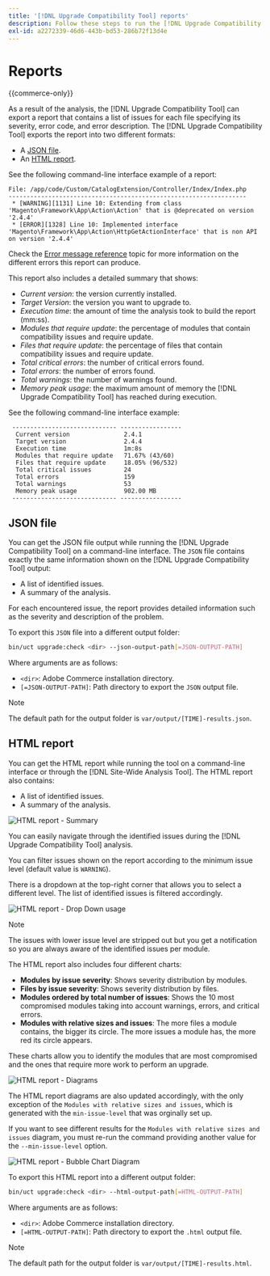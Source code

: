 ```yaml
---
title: '[!DNL Upgrade Compatibility Tool] reports'
description: Follow these steps to run the [!DNL Upgrade Compatibility Tool] on your Adobe Commerce project.
exl-id: a2272339-46d6-443b-bd53-286b72f13d4e
---
```

# Reports

{{commerce-only}}

As a result of the analysis, the [!DNL Upgrade Compatibility Tool] can export a report that contains a list of issues for each file specifying its severity, error code, and error description. The [!DNL Upgrade Compatibility Tool] exports the report into two different formats:

- A [JSON file](reports.md#json-file).
- An [HTML report](reports.md#html-report).

See the following command-line interface example of a report:

```terminal
File: /app/code/Custom/CatalogExtension/Controller/Index/Index.php
------------------------------------------------------------------
 * [WARNING][1131] Line 10: Extending from class 'Magento\Framework\App\Action\Action' that is @deprecated on version '2.4.4'
 * [ERROR][1328] Line 10: Implemented interface 'Magento\Framework\App\Action\HttpGetActionInterface' that is non API on version '2.4.4'
```

Check the [Error message reference](../upgrade-compatibility-tool/error-messages.md) topic for more information on the different errors this report can produce.

This report also includes a detailed summary that shows:

- *Current version*: the version currently installed.
- *Target Version*: the version you want to upgrade to.
- *Execution time*: the amount of time the analysis took to build the report (mm:ss).
- *Modules that require update*: the percentage of modules that contain compatibility issues and require update.
- *Files that require update*: the percentage of files that contain compatibility issues and require update.
- *Total critical errors*: the number of critical errors found.
- *Total errors*: the number of errors found.
- *Total warnings*: the number of warnings found.
- *Memory peak usage*: the maximum amount of memory the [!DNL Upgrade Compatibility Tool] has reached during execution.

See the following command-line interface example:

```terminal
 ----------------------------- ----------------- 
  Current version               2.4.1            
  Target version                2.4.4            
  Execution time                1m:8s            
  Modules that require update   71.67% (43/60)   
  Files that require update     18.05% (96/532)  
  Total critical issues         24               
  Total errors                  159              
  Total warnings                53               
  Memory peak usage             902.00 MB        
 ----------------------------- ----------------- 
```

## JSON file

You can get the JSON file output while running the [!DNL Upgrade Compatibility Tool] on a command-line interface. The `JSON` file contains exactly the same information shown on the [!DNL Upgrade Compatibility Tool] output:

- A list of identified issues.
- A summary of the analysis.

For each encountered issue, the report provides detailed information such as the severity and description of the problem.

To export this `JSON` file into a different output folder:

```bash
bin/uct upgrade:check <dir> --json-output-path[=JSON-OUTPUT-PATH]
```

Where arguments are as follows:

- `<dir>`: Adobe Commerce installation directory.
- `[=JSON-OUTPUT-PATH]`: Path directory to export the `JSON` output file.

>[!NOTE]
>
> The default path for the output folder is `var/output/[TIME]-results.json`.

## HTML report

You can get the HTML report while running the tool on a command-line interface or through the [!DNL Site-Wide Analysis Tool]. The HTML report also contains:

- A list of identified issues.
- A summary of the analysis.

![HTML report - Summary](../../assets/upgrade-guide/uct-html-summary.png)

You can easily navigate through the identified issues during the [!DNL Upgrade Compatibility Tool] analysis.

You can filter issues shown on the report according to the minimum issue level (default value is `WARNING`).

There is a dropdown at the top-right corner that allows you to select a different level. The list of identified issues is filtered accordingly.

![HTML report - Drop Down usage](../../assets/upgrade-guide/uct-html-filtered-issues-list.png)

>[!NOTE]
>
> The issues with lower issue level are stripped out but you get a notification so you are always aware of the identified issues per module. 

The HTML report also includes four different charts:

- **Modules by issue severity**: Shows severity distribution by modules.
- **Files by issue severity**: Shows severity distribution by files.
- **Modules ordered by total number of issues**: Shows the 10 most compromised modules taking into account warnings, errors, and critical errors.
- **Modules with relative sizes and issues**: The more files a module contains, the bigger its circle. The more issues a module has, the more red its circle appears.

These charts allow you to identify the modules that are most compromised and the ones that require more work to perform an upgrade.

![HTML report - Diagrams](../../assets/upgrade-guide/uct-html-diagrams.png)

The HTML report diagrams are also updated accordingly, with the only exception of the `Modules with relative sizes and issues`, which is generated with the `min-issue-level` that was orginally set up. 

If you want to see different results for the `Modules with relative sizes and issues` diagram, you must re-run the command providing another value for the `--min-issue-level` option.

![HTML report - Bubble Chart Diagram](../../assets/upgrade-guide/uct-html-filtered-diagrams.png)

To export this HTML report into a different output folder:

```bash
bin/uct upgrade:check <dir> --html-output-path[=HTML-OUTPUT-PATH]
```

Where arguments are as follows:

- `<dir>`: Adobe Commerce installation directory.
- `[=HTML-OUTPUT-PATH]`: Path directory to export the `.html` output file.

>[!NOTE]
>
> The default path for the output folder is `var/output/[TIME]-results.html`.
